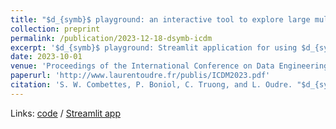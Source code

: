 ```yaml
---
title: "$d_{symb}$ playground: an interactive tool to explore large multivariate time series datasets"
collection: preprint
permalink: /publication/2023-12-18-dsymb-icdm
excerpt: '$d_{symb}$ playground: Streamlit application for using $d_{symb}$.'
date: 2023-10-01
venue: 'Proceedings of the International Conference on Data Engineering (ICDE) (to appear)'
paperurl: 'http://www.laurentoudre.fr/publis/ICDM2023.pdf'
citation: 'S. W. Combettes, P. Boniol, C. Truong, and L. Oudre. "$d_{symb}$ playground: an interactive tool to explore large multivariate time series datasets." In _Proceedings of the International Conference on Data Engineering (ICDE)_ (to appear), Utrecht, Netherlands, 2024.'
---
```


Links: [code](https://github.com/boniolp/dsymb-playground) / [Streamlit app](https://dsymb-playground.streamlit.app)
